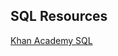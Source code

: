 ## SQL Resources

[Khan Academy SQL](https://www.khanacademy.org/computing/computer-programming/sql)
